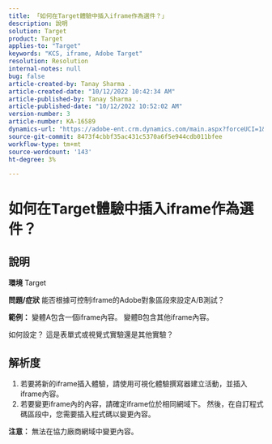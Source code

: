 ```yaml
---
title: 「如何在Target體驗中插入iframe作為選件？」
description: 說明
solution: Target
product: Target
applies-to: "Target"
keywords: "KCS, iframe, Adobe Target"
resolution: Resolution
internal-notes: null
bug: false
article-created-by: Tanay Sharma .
article-created-date: "10/12/2022 10:42:34 AM"
article-published-by: Tanay Sharma .
article-published-date: "10/12/2022 10:52:02 AM"
version-number: 3
article-number: KA-16589
dynamics-url: "https://adobe-ent.crm.dynamics.com/main.aspx?forceUCI=1&pagetype=entityrecord&etn=knowledgearticle&id=a3521d94-1a4a-ed11-bba2-0022480868ff"
source-git-commit: 8473f4cbbf35ac431c5370a6f5e944cdb011bfee
workflow-type: tm+mt
source-wordcount: '143'
ht-degree: 3%

---
```


# 如何在Target體驗中插入iframe作為選件？

## 說明

<b>環境</b>
Target


<b>問題/症狀</b>
能否根據可控制iframe的Adobe對象區段來設定A/B測試？



<b>範例：</b> 變體A包含一個iframe內容。 變體B包含其他iframe內容。

如何設定？ 這是表單式或視覺式實驗還是其他實驗？


## 解析度




1. 若要將新的iframe插入體驗，請使用可視化體驗撰寫器建立活動，並插入iframe內容。
2. 若要變更iframe內的內容，請確定iframe位於相同網域下。 然後，在自訂程式碼區段中，您需要插入程式碼以變更內容。




<b>注意：</b> 無法在協力廠商網域中變更內容。
